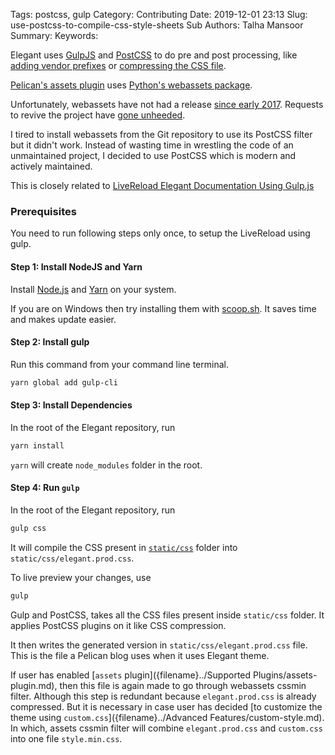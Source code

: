 
Tags: postcss, gulp
Category: Contributing
Date: 2019-12-01 23:13
Slug: use-postcss-to-compile-css-style-sheets
Sub
Authors: Talha Mansoor
Summary:
Keywords:

Elegant uses [GulpJS](https://gulpjs.com/) and [PostCSS](https://postcss.org/) to do pre and post processing, like [adding vendor prefixes](https://github.com/postcss/autoprefixer) or [compressing the CSS file](https://cssnano.co/).

[Pelican's assets plugin](https://github.com/getpelican/pelican-plugins/tree/master/assets) uses [Python's webassets package](https://github.com/miracle2k/webassets).

Unfortunately, webassets have not had a release [since early 2017](https://github.com/miracle2k/webassets/releases). Requests to revive the project have [gone unheeded](https://github.com/miracle2k/webassets/issues/505).

I tired to install webassets from the Git repository to use its PostCSS filter but it didn't work. Instead of wasting time in wrestling the code of an unmaintained project, I decided to use PostCSS which is modern and actively maintained.

This is closely related to [LiveReload Elegant Documentation Using Gulp.js]({filename}./live-reload-gulp.md)

### Prerequisites

You need to run following steps only once, to setup the LiveReload using gulp.

#### Step 1: Install NodeJS and Yarn <!-- yaspeller ignore -->

Install [Node.js](https://nodejs.org/en/download/) and [Yarn](https://yarnpkg.com/en/docs/install) on your system.

If you are on Windows then try installing them with [scoop.sh](https://scoop.sh/). It saves time and makes update easier.

#### Step 2: Install gulp

Run this command from your command line terminal.

```bash
yarn global add gulp-cli
```

#### Step 3: Install Dependencies

In the root of the Elegant repository, run

```bash
yarn install
```

`yarn` will create `node_modules` folder in the root.

#### Step 4: Run `gulp`

In the root of the Elegant repository, run

```bash
gulp css
```

It will compile the CSS present in [`static/css`](https://github.com/Pelican-Elegant/elegant/tree/master/static/css) folder into `static/css/elegant.prod.css`.

To live preview your changes, use

```bash
gulp
```

Gulp and PostCSS, takes all the CSS files present inside `static/css` folder. It applies PostCSS plugins on it like CSS compression.

It then writes the generated version in `static/css/elegant.prod.css` file. This is the file a Pelican blog uses when it uses Elegant theme.

If user has enabled [`assets` plugin]({filename}../Supported Plugins/assets-plugin.md), then this file is again made to go through webassets cssmin filter. Although this step is redundant because `elegant.prod.css` is already compressed. But it is necessary in case user has decided [to customize the theme using `custom.css`]({filename}../Advanced Features/custom-style.md). In which, assets cssmin filter will combine `elegant.prod.css` and `custom.css` into one file `style.min.css`.
